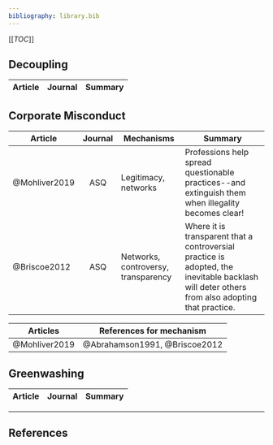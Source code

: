 ```yaml
---
bibliography: library.bib
---
```


[[_TOC_]]

## Decoupling

Article     | Journal   | Summary
---         | :-:       | ---


## Corporate Misconduct

Article         |Journal    | Mechanisms                            | Summary    
------          |:-:        | ------                                | ------------------
@Mohliver2019   |ASQ        | Legitimacy, networks                  | Professions help spread questionable practices--and extinguish them when illegality becomes clear!
@Briscoe2012     | ASQ       | Networks, controversy, transparency  | Where it is transparent that a controversial practice is adopted, the inevitable backlash will deter others from also adopting that practice.

Articles        | References for mechanism
---             | ------
@Mohliver2019   | @Abrahamson1991, @Briscoe2012

## Greenwashing

Article     | Journal   | Summary
---         | :-:       | ---

---

## References
